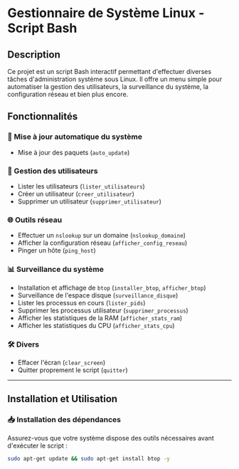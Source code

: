 # Gestionnaire de Système Linux - Script Bash

## Description

Ce projet est un script Bash interactif permettant d'effectuer diverses tâches d'administration système sous Linux. Il offre un menu simple pour automatiser la gestion des utilisateurs, la surveillance du système, la configuration réseau et bien plus encore.

## Fonctionnalités

### 🔧 Mise à jour automatique du système
- Mise à jour des paquets (`auto_update`)

### 👤 Gestion des utilisateurs
- Lister les utilisateurs (`lister_utilisateurs`)
- Créer un utilisateur (`creer_utilisateur`)
- Supprimer un utilisateur (`supprimer_utilisateur`)

### 🌐 Outils réseau
- Effectuer un `nslookup` sur un domaine (`nslookup_domaine`)
- Afficher la configuration réseau (`afficher_config_reseau`)
- Pinger un hôte (`ping_host`)

### 📊 Surveillance du système
- Installation et affichage de `btop` (`installer_btop`, `afficher_btop`)
- Surveillance de l'espace disque (`surveillance_disque`)
- Lister les processus en cours (`lister_pids`)
- Supprimer les processus utilisateur (`supprimer_processus`)
- Afficher les statistiques de la RAM (`afficher_stats_ram`)
- Afficher les statistiques du CPU (`afficher_stats_cpu`)

### 🛠 Divers
- Effacer l'écran (`clear_screen`)
- Quitter proprement le script (`quitter`)

---

## Installation et Utilisation

### 📥 Installation des dépendances
Assurez-vous que votre système dispose des outils nécessaires avant d'exécuter le script :

```bash
sudo apt-get update && sudo apt-get install btop -y
